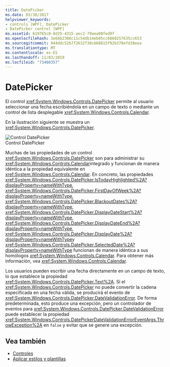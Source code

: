 ```yaml
---
title: DatePicker
ms.date: 03/30/2017
helpviewer_keywords:
- controls [WPF], DatePicker
- DatePicker control [WPF]
ms.assetid: 619765c8-8d25-4315-aec2-79aea08fed9f
ms.openlocfilehash: 3e66b2306c11c54db14eb05cc6860257635cc653
ms.sourcegitcommit: 944ddc52b7f2632f30c668815f92b378efd38eea
ms.translationtype: MT
ms.contentlocale: es-ES
ms.lasthandoff: 11/03/2019
ms.locfileid: "73460357"
---
```

# <a name="datepicker"></a>DatePicker
El control <xref:System.Windows.Controls.DatePicker> permite al usuario seleccionar una fecha escribiéndola en un campo de texto o mediante un control de lista desplegable <xref:System.Windows.Controls.Calendar>.  
  
 En la ilustración siguiente se muestra un <xref:System.Windows.Controls.DatePicker>.  
  
 ![Control DatePicker](./media/ndp-datepicker.png "NDP_DatePicker")  
Control DatePicker  
  
 Muchas de las propiedades de un control <xref:System.Windows.Controls.DatePicker> son para administrar su <xref:System.Windows.Controls.Calendar>integrado y funcionan de manera idéntica a la propiedad equivalente en <xref:System.Windows.Controls.Calendar>. En concreto, las propiedades <xref:System.Windows.Controls.DatePicker.IsTodayHighlighted%2A?displayProperty=nameWithType>, <xref:System.Windows.Controls.DatePicker.FirstDayOfWeek%2A?displayProperty=nameWithType>, <xref:System.Windows.Controls.DatePicker.BlackoutDates%2A?displayProperty=nameWithType>, <xref:System.Windows.Controls.DatePicker.DisplayDateStart%2A?displayProperty=nameWithType>, <xref:System.Windows.Controls.DatePicker.DisplayDateEnd%2A?displayProperty=nameWithType>, <xref:System.Windows.Controls.DatePicker.DisplayDate%2A?displayProperty=nameWithType>y <xref:System.Windows.Controls.DatePicker.SelectedDate%2A?displayProperty=nameWithType> funcionan de manera idéntica a sus homólogos <xref:System.Windows.Controls.Calendar>. Para obtener más información, vea <xref:System.Windows.Controls.Calendar>.  
  
 Los usuarios pueden escribir una fecha directamente en un campo de texto, lo que establece la propiedad <xref:System.Windows.Controls.DatePicker.Text%2A>. Si el <xref:System.Windows.Controls.DatePicker> no puede convertir la cadena especificada en una fecha válida, se producirá el evento de <xref:System.Windows.Controls.DatePicker.DateValidationError>. De forma predeterminada, esto produce una excepción, pero un controlador de eventos para <xref:System.Windows.Controls.DatePicker.DateValidationError> puede establecer la propiedad <xref:System.Windows.Controls.DatePickerDateValidationErrorEventArgs.ThrowException%2A> en `false` y evitar que se genere una excepción.  
  
## <a name="see-also"></a>Vea también

- [Controles](index.md)
- [Aplicar estilos y plantillas](../../../desktop-wpf/fundamentals/styles-templates-overview.md)
